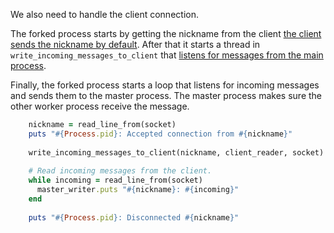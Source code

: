 We also need to handle the client connection.

The forked process starts by getting the nickname from the client [the client sends the nickname by default](https://github.com/thijsc/three-chat-servers/blob/master/client.rb#L19). After that it starts a thread in `write_incoming_messages_to_client` that [listens for messages from the main process](https://github.com/thijsc/three-chat-servers/blob/master/lib/processes.rb#L15).

Finally, the forked process starts a loop that listens for incoming messages and sends them to the master process. The master process makes sure the other worker process receive the message.

```ruby
    nickname = read_line_from(socket)
    puts "#{Process.pid}: Accepted connection from #{nickname}"
    
    write_incoming_messages_to_client(nickname, client_reader, socket)
    
    # Read incoming messages from the client.
    while incoming = read_line_from(socket)
      master_writer.puts "#{nickname}: #{incoming}"
    end
    
    puts "#{Process.pid}: Disconnected #{nickname}"
```
